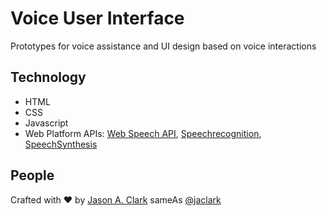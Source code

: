 # Voice User Interface

Prototypes for voice assistance and UI design based on voice interactions

## Technology

* HTML
* CSS
* Javascript
* Web Platform APIs: [Web Speech API](https://developer.mozilla.org/en-US/docs/Web/API/Web_Speech_API), [Speechrecognition](https://developer.mozilla.org/en-US/docs/Web/API/SpeechSynthesis), [SpeechSynthesis](https://developer.mozilla.org/en-US/docs/Web/API/SpeechSynthesis)

## People

Crafted with :heart: by [Jason A. Clark](http://www.jasonclark.info) sameAs [@jaclark](https://twitter.com/jaclark)

